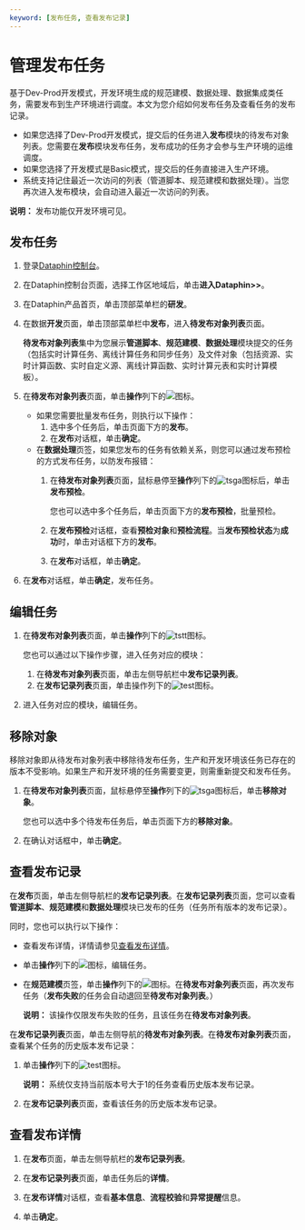 ```yaml
---
keyword: [发布任务, 查看发布记录]
---
```


# 管理发布任务

基于Dev-Prod开发模式，开发环境生成的规范建模、数据处理、数据集成类任务，需要发布到生产环境进行调度。本文为您介绍如何发布任务及查看任务的发布记录。

-   如果您选择了Dev-Prod开发模式，提交后的任务进入**发布**模块的待发布对象列表。您需要在**发布**模块发布任务，发布成功的任务才会参与生产环境的运维调度。
-   如果您选择了开发模式是Basic模式，提交后的任务直接进入生产环境。
-   系统支持记住最近一次访问的列表（管道脚本、规范建模和数据处理）。当您再次进入发布模块，会自动进入最近一次访问的列表。

**说明：** 发布功能仅开发环境可见。

## 发布任务

1.  登录[Dataphin控制台](https://dataphin.console.aliyun.com/workingArea)。

2.  在Dataphin控制台页面，选择工作区地域后，单击**进入Dataphin\>\>**。

3.  在Dataphin产品首页，单击顶部菜单栏的**研发**。

4.  在数据**开发**页面，单击顶部菜单栏中**发布**，进入**待发布对象列表**页面。

    **待发布对象列表**集中为您展示**管道脚本**、**规范建模**、**数据处理**模块提交的任务（包括实时计算任务、离线计算任务和同步任务）及文件对象（包括资源、实时计算函数、实时自定义源、离线计算函数、实时计算元表和实时计算模板）。

5.  在**待发布对象列表**页面，单击**操作**列下的![](https://static-aliyun-doc.oss-cn-hangzhou.aliyuncs.com/assets/img/zh-CN/2017819951/p74025.png)图标。

    -   如果您需要批量发布任务，则执行以下操作：
        1.  选中多个任务后，单击页面下方的**发布**。
        2.  在**发布**对话框，单击**确定**。
    -   在**数据处理**页签，如果您发布的任务有依赖关系，则您可以通过发布预检的方式发布任务，以防发布报错：
        1.  在**待发布对象列表**页面，鼠标悬停至**操作**列下的![tsga](https://static-aliyun-doc.oss-cn-hangzhou.aliyuncs.com/assets/img/zh-CN/2017819951/p113592.png)图标后，单击**发布预检**。

            您也可以选中多个任务后，单击页面下方的**发布预检**，批量预检。

        2.  在**发布预检**对话框，查看**预检对象**和**预检流程**。当**发布预检状态**为**成功**时，单击对话框下方的**发布**。
        3.  在**发布**对话框，单击**确定**。
6.  在**发布**对话框，单击**确定**，发布任务。


## 编辑任务

1.  在**待发布对象列表**页面，单击**操作**列下的![tstt](https://static-aliyun-doc.oss-cn-hangzhou.aliyuncs.com/assets/img/zh-CN/2017819951/p135975.png)图标。

    您也可以通过以下操作步骤，进入任务对应的模块：

    1.  在**待发布对象列表**页面，单击左侧导航栏中**发布记录列表**。
    2.  在**发布记录列表**页面，单击操作列下的![test](https://static-aliyun-doc.oss-cn-hangzhou.aliyuncs.com/assets/img/zh-CN/2017819951/p137046.png)图标。
2.  进入任务对应的模块，编辑任务。


## 移除对象

移除对象即从待发布对象列表中移除待发布任务，生产和开发环境该任务已存在的版本不受影响。如果生产和开发环境的任务需要变更，则需重新提交和发布任务。

1.  在**待发布对象列表**页面，鼠标悬停至**操作**列下的![tsga](https://static-aliyun-doc.oss-cn-hangzhou.aliyuncs.com/assets/img/zh-CN/2017819951/p113592.png)图标后，单击**移除对象**。

    您也可以选中多个待发布任务后，单击页面下方的**移除对象**。

2.  在确认对话框中，单击**确定**。


## 查看发布记录

在**发布**页面，单击左侧导航栏的**发布记录列表**。在**发布记录列表**页面，您可以查看**管道脚本**、**规范建模**和**数据处理**模块已发布的任务（任务所有版本的发布记录）。

同时，您也可以执行以下操作：

-   查看发布详情，详情请参见[查看发布详情](#section_lsl_jlk_y1o)。
-   单击**操作**列下的![](https://static-aliyun-doc.oss-cn-hangzhou.aliyuncs.com/assets/img/zh-CN/2017819951/p74064.png)图标，编辑任务。
-   在**规范建模**页签，单击**操作**列下的![](https://static-aliyun-doc.oss-cn-hangzhou.aliyuncs.com/assets/img/zh-CN/2017819951/p74066.png)图标。在**待发布对象列表**页面，再次发布任务（**发布失败**的任务会自动退回至**待发布对象列表**。）

    **说明：** 该操作仅限发布失败的任务，且该任务在**待发布对象列表**。


在**发布记录列表**页面，单击左侧导航的**待发布对象列表**。在**待发布对象列表**页面，查看某个任务的历史版本发布记录：

1.  单击**操作**列下的![test](https://static-aliyun-doc.oss-cn-hangzhou.aliyuncs.com/assets/img/zh-CN/2017819951/p142311.png)图标。

    **说明：** 系统仅支持当前版本号大于1的任务查看历史版本发布记录。

2.  在**发布记录列表**页面，查看该任务的历史版本发布记录。

## 查看发布详情

1.  在**发布**页面，单击左侧导航栏的**发布记录列表**。

2.  在**发布记录列表**页面，单击任务后的**详情**。

3.  在**发布详情**对话框，查看**基本信息**、**流程校验**和**异常提醒**信息。

4.  单击**确定**。


